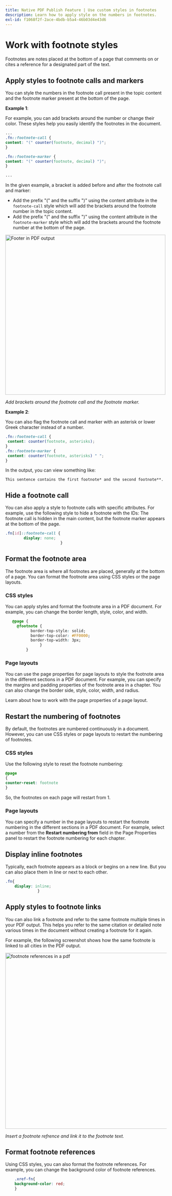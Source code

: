 ```yaml
---
title: Native PDF Publish Feature | Use custom styles in footnotes
description: Learn how to apply style on the numbers in footnotes.
exl-id: f1068f2f-2ace-4bdb-b5a4-46b03d4e43d6
---
```

# Work with footnote styles


Footnotes are notes placed at the bottom of a page that comments on or cites a reference for a designated part of the text. 

## Apply styles to footnote calls and markers

You can style the numbers in the footnote call present in the topic content and the footnote marker present at the bottom of the page. 

**Example 1**:

For example, you can add brackets around the number or change their color. These styles help you easily identify the footnotes in the document. 

```css
...
.fn::footnote-call { 
content: "(" counter(footnote, decimal) ")"; 
} 

.fn::footnote-marker { 
content: "(" counter(footnote, decimal) ")"; 
} 

...
```

In the given example, a bracket is added before and after the footnote call and marker: 

* Add the prefix "(" and the suffix ")" using the content attribute in the `footnote-call` style which will add the brackets around the footnote number in the topic content. 
* Add the prefix "(" and the suffix ")" using the content attribute in the `footnote-marker` style which will add the brackets around the footnote number at the bottom of the page. 

<img src="./assets/pdf-output-footer-numbers.png" alt= "Footer in PDF output" width=500>

*Add brackets around the footnote call and the footnote marker.*

**Example 2**: 

You can also flag the footnote call and marker with an asterisk or lower Greek character instead of a number.


```css
.fn::footnote-call {
 content: counter(footnote, asterisks);
}
.fn::footnote-marker {
 content: counter(footnote, asterisks) " ";
}
```

In the output, you can view something like: 

`This sentence contains the first footnote* and the second footnote**.`


## Hide a footnote call
You can also apply a style to footnote calls with specific attributes. For example, use the following style to hide a footnote with the IDs: 
The footnote call is hidden in the main content, but the footnote marker appears at the bottom of the page.

```css
.fn[id]::footnote-call {
		display: none;
                        }
```

## Format the footnote area
The footnote area is where all footnotes are placed, generally at the bottom of a page. You can format the footnote area using CSS styles or the page layouts. 

### CSS styles

 You can apply styles and format the footnote area in a PDF document. For example, you can change the border length, style, color, and width. 

 ```css
	@page {
	  @footnote {
    		border-top-style: solid;
    		border-top-color: #FF0000;
    		border-top-width: 3px;
  		        }
	      }
```

### Page layouts

You can use the page properties for page layouts to style the footnote area in the different sections in a PDF document. For example, you can specify the margins and padding properties of the footnote area in a chapter. You can also change the border side, style, color, width, and radius. 

Learn about how to work with the page properties of a page layout. 

## Restart the numbering of footnotes
By default, the footnotes are numbered continuously in a document. However, you can use CSS styles or page layouts to restart the numbering of footnotes.

### CSS styles
Use the following style to reset the footnote numbering:

```css
@page
{
counter-reset: footnote
}
```

So, the footnotes on each page will restart from 1.

### Page layouts
You can specify a number in the page layouts to restart the footnote numbering in the different sections in a PDF document. For example, select a number from the **Restart numbering from** field in the Page Properties panel to restart the footnote numbering for each chapter.


## Display inline footnotes

Typically, each footnote appears as a block or begins on a new line. But you can also place them in line or next to each other.  

```css
.fn{
  	display: inline;
              }
```

## Apply styles to footnote links

You can also link a footnote and refer to the same footnote multiple times in your PDF output.  This helps you refer to the same citation or detailed note various times in the document without creating a footnote for it again.

For example, the following screenshot shows how the same footnote is linked to all cities in the PDF output.
 
<img width="550" alt="footnote references in a pdf" src="./assets/link-footnotes.png"> 

*Insert a footnote refrence and link it to the footnote text.*





## Format footnote references

Using CSS styles, you can also format the footnote references. For example, you can change the background color of footnote references.

```css
    .xref-fn{
	background-color: red;
	}
```



